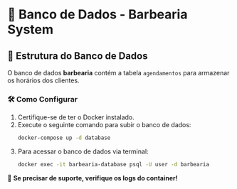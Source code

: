 # 📌 Banco de Dados - Barbearia System

## 📁 Estrutura do Banco de Dados
O banco de dados **barbearia** contém a tabela `agendamentos` para armazenar os horários dos clientes.

### 🛠 Como Configurar
1. Certifique-se de ter o Docker instalado.
2. Execute o seguinte comando para subir o banco de dados:
   ```sh
   docker-compose up -d database
   ```
3. Para acessar o banco de dados via terminal:
   ```sh
   docker exec -it barbearia-database psql -U user -d barbearia
   ```

🚀 **Se precisar de suporte, verifique os logs do container!**